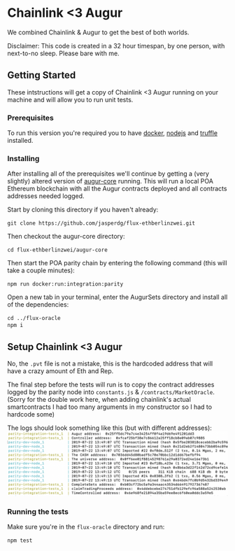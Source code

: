# Chainlink <3 Augur

We combined Chainlink & Augur to get the best of both worlds.

Disclaimer: This code is created in a 32 hour timespan, by one person, with next-to-no sleep. Please bare with me.

## Getting Started

These intstructions will get a copy of Chainlink <3 Augur running on your machine and will allow you to run unit tests.

### Prerequisites
To run this version you're required you to have [docker](https://www.docker.com/), [nodejs](https://nodejs.org/en/) and [truffle](https://www.trufflesuite.com/) installed.

### Installing
After installing all of the prerequisites we'll continue by getting a (very slightly) altered version of [augur-core](https://github.com/AugurProject/augur-core) running. This will run a local POA Ethereum blockchain with all the Augur contracts deployed and all contracts addresses needed logged.

Start by cloning this directory if you haven't already:

```
git clone https://github.com/jasperdg/flux-ethberlinzwei.git
```

Then checkout the augur-core directory:

```
cd flux-ethberlinzwei/augur-core
```

Then start the POA parity chain by entering the following command (this will take a couple minutes):

```
npm run docker:run:integration:parity
```

Open a new tab in your terminal, enter the AugurSets directory and install all of the dependencies:
```
cd ../flux-oracle
npm i
```

## Setup Chainlink <3 Augur

No, the `.pvt` file is not a mistake, this is the hardcoded address that will have a crazy amount of Eth and Rep.

The final step before the tests will run is to copy the contract addresses logged by the parity node into `constants.js` & `/contracts/MarketOracle`. (Sorry for the double work here, when adding chainlink's actual smartcontracts I had too many arguments in my constructor so I had to hardcode some) 

The logs should look something like this (but with different addresses):
![a screenshot showing how the addresses should look](https://github.com/jasperdg/flux-ethberlinzwei/blob/master/docs/assets/addresses-example.png "screenshot of addressses")

### Running the tests
Make sure you're in the `flux-oracle` directory and run:
```
npm test
```